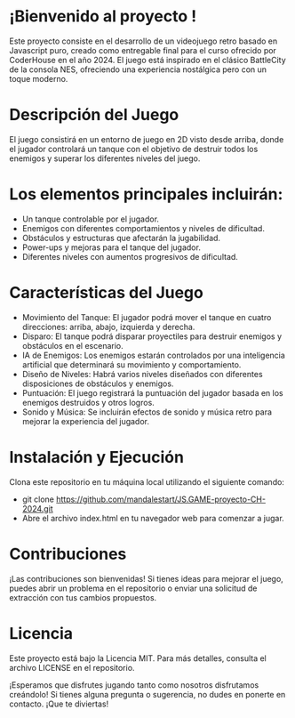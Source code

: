 # ¡Bienvenido al proyecto !

Este proyecto consiste en el desarrollo de un videojuego retro basado en Javascript puro, creado como entregable final para el curso ofrecido por CoderHouse en el año 2024. El juego está inspirado en el clásico BattleCity de la consola NES, ofreciendo una experiencia nostálgica pero con un toque moderno.

# Descripción del Juego
El juego consistirá en un entorno de juego en 2D visto desde arriba, donde el jugador controlará un tanque con el objetivo de destruir todos los enemigos y superar los diferentes niveles del juego. 

# Los elementos principales incluirán:

- Un tanque controlable por el jugador.
- Enemigos con diferentes comportamientos y niveles de dificultad.
- Obstáculos y estructuras que afectarán la jugabilidad.
- Power-ups y mejoras para el tanque del jugador.
- Diferentes niveles con aumentos progresivos de dificultad.

# Características del Juego
- Movimiento del Tanque: El jugador podrá mover el tanque en cuatro direcciones: arriba, abajo, izquierda y derecha.
- Disparo: El tanque podrá disparar proyectiles para destruir enemigos y obstáculos en el escenario.
- IA de Enemigos: Los enemigos estarán controlados por una inteligencia artificial que determinará su movimiento y comportamiento.
- Diseño de Niveles: Habrá varios niveles diseñados con diferentes disposiciones de obstáculos y enemigos.
- Puntuación: El juego registrará la puntuación del jugador basada en los enemigos destruidos y otros logros.
- Sonido y Música: Se incluirán efectos de sonido y música retro para mejorar la experiencia del jugador.


# Instalación y Ejecución
Clona este repositorio en tu máquina local utilizando el siguiente comando:

- git clone https://github.com/mandalestart/JS.GAME-proyecto-CH-2024.git
- Abre el archivo index.html en tu navegador web para comenzar a jugar.

# Contribuciones
¡Las contribuciones son bienvenidas! Si tienes ideas para mejorar el juego, puedes abrir un problema en el repositorio o enviar una solicitud de extracción con tus cambios propuestos.

# Licencia
Este proyecto está bajo la Licencia MIT. Para más detalles, consulta el archivo LICENSE en el repositorio.

¡Esperamos que disfrutes jugando  tanto como nosotros disfrutamos creándolo! Si tienes alguna pregunta o sugerencia, no dudes en ponerte en contacto. ¡Que te diviertas!